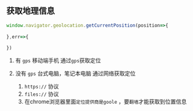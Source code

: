 ## 获取地理信息

```js
window.navigator.geolocation.getCurrentPosition(position=>{
  
},err=>{
  
})
```

1. 有 `gps` 移动端手机 通过`gps`获取定位

2. 没有 `gps` 台式电脑，笔记本电脑 通过网络获取定位
   1. `https://` 协议
   2. `files://` 协议
   3. 在chrome浏览器里面`定位提供商是goole` ，要`翻墙`才能获取到位置信息

